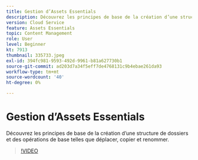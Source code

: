 ```yaml
---
title: Gestion d’Assets Essentials
description: Découvrez les principes de base de la création d’une structure de dossiers et des opérations de base telles que déplacer, copier et renommer.
version: Cloud Service
feature: Assets Essentials
topic: Content Management
role: User
level: Beginner
kt: 7913
thumbnail: 335733.jpeg
exl-id: 394fc981-9593-492d-9961-b81a627730b1
source-git-commit: ad203d7a34f5eff7de4768131c9b4ebae261da93
workflow-type: tm+mt
source-wordcount: '40'
ht-degree: 0%

---
```


# Gestion d’Assets Essentials

Découvrez les principes de base de la création d’une structure de dossiers et des opérations de base telles que déplacer, copier et renommer.

>[!VIDEO](https://video.tv.adobe.com/v/335733/?quality=12&learn=on)
